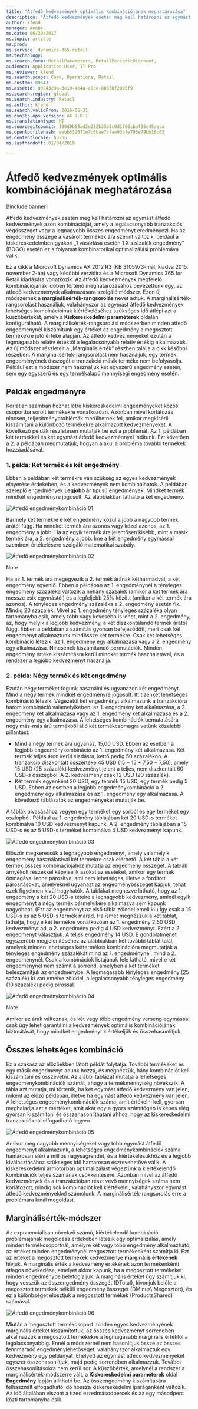 ```yaml
---
title: "Átfedő kedvezmények optimális kombinációjának meghatározása"
description: "Átfedő kedvezmények esetén meg kell határozni az egymást átfedő kedvezmények azon kombinációját, amely a legalacsonyabb tranzakciós végösszeget vagy a legnagyobb összes engedményt eredményezi. Ha az engedmény összege a vásárolt termékek ára szerint változik, például a kiskereskedelmben gyakori „1 vásárlása esetén 1 X százalék engedmény” esetén ez a folyamat kombinatorikai optimalizálási problémává válik."
author: kfend
manager: AnnBe
ms.date: 06/20/2017
ms.topic: article
ms.prod: 
ms.service: dynamics-365-retail
ms.technology: 
ms.search.form: RetailParameters, RetailPeriodicDiscount,
audience: Application User, IT Pro
ms.reviewer: kfend
ms.search.scope: Core, Operations, Retail
ms.custom: 89643
ms.assetid: 09843c9a-3e19-4e4a-a8ce-80650f2095f9
ms.search.region: global
ms.search.industry: Retail
ms.author: kfend
ms.search.validFrom: 2016-05-31
ms.dyn365.ops.version: AX 7.0.1
ms.translationtype: HT
ms.sourcegitcommit: 190d0b59ad2e232b33b3c0d1700cbaf95c45aeca
ms.openlocfilehash: eebb532071e7c6bae7cfae93bfe795e79bb16c63
ms.contentlocale: hu-hu
ms.lasthandoff: 01/04/2019

---
```


# <a name="determine-the-optimal-combination-of-overlapping-discounts"></a>Átfedő kedvezmények optimális kombinációjának meghatározása

[!include [banner](includes/banner.md)]

Átfedő kedvezmények esetén meg kell határozni az egymást átfedő kedvezmények azon kombinációját, amely a legalacsonyabb tranzakciós végösszeget vagy a legnagyobb összes engedményt eredményezi. Ha az engedmény összege a vásárolt termékek ára szerint változik, például a kiskereskedelmben gyakori „1 vásárlása esetén 1 X százalék engedmény” (BOGO) esetén ez a folyamat kombinatorikai optimalizálási problémává válik.

Ez a cikk a Microsoft Dynamics AX 2012 R3 (KB 3105973-mal, kiadva 2015. november 2-án) vagy későbbi verzióira és a Microsoft Dynamics 365 for Retail kiadására vonatkozik. Az átfedő kedvezmények megfelelő kombinációjának időben történő meghatározásához bevezettünk egy, az átfedő kedvezmények alkalmazására szolgáló módszer. Ezen új módszernek a **marginálisérték-rangsorolás** nevet adtuk. A marginálisérték-rangsorolást használjuk, valahányszor az egymást átfedő kedvezmények lehetséges kombinációinak kiértékeléséhez szükséges idő átlépi azt a küszöbértéket, amely a **Kiskereskedelmi paraméterek** oldalán konfigurálható. A marginálisérték-rangsorolási módszerben minden átfedő engedménynél kiszámítunk egy értéket az engedmény a megosztott termékekre jutó értéke alapján. Az átfedő kedvezményeket ezután a legmagasabb relatív értéktől a legalacsonyabb relatív értékig alkalmazzuk. Az új módszer részleteit a „Marginális érték” részben találja a cikk későbbi részében. A marginálisérték-rangsorolást nem használjuk, egy termék engedményének összegét a tranzakció másik terméke nem befolyásolja. Például ezt a módszer nem használjuk két egyszerű engedmény esetén, sem egy egyszerű és egy termékalapú mennyiségi engedmény esetén.

## <a name="discount-examples"></a>Példák engedményre

Korlátlan számban hozhat létre kiskereskedelmi engedményeket közös csoportba sorolt termékekre vonatkozóan. Azonban mivel korlátozás nincsen, teljesítményproblémák merülhetnek fel, amikor megkísérli kiszámítani a különböző termékekre alkalmazott kedvezményeket. A következő példák részletesen mutatják be ezt a problémát. Az 1. példában két termékkel és két egymást átfedő kedvezménnyel indítunk. Ezt követően a 2. a példában megmutatjuk, hogyan alakul a probléma további termékek hozzáadásával.

### <a name="example-1-two-products-and-two-discounts"></a>1. példa: Két termék és két engedmény

Ebben a példában két termékre van szükség az egyes kedvezmények elnyerése érdekében, és a kedvezmények nem kombinálhatók. A példában szereplő engedmények **Legjobb ár** típusú engedmények. Mindkét termék mindkét engedményre jogosult. Az alábbiakban látható a két engedmény.

![Átfedő engedménykombináció 01](./media/overlapping-discount-combo-01.jpg)

Bármely két termékre e két engedmény közül a jobb a nagyobb termék árától függ. Ha mindkét termék ára azonos vagy közel azonos, az 1. engedmény a jobb. Ha az egyik termék ára jelentősen kisebb, mint a másik termék ára, a 2. engedmény a jobb. Íme a két engedmény egymással szembeni értékelésére szolgáló matematikai szabály.

![Átfedő engedménykombináció 02](./media/overlapping-discount-combo-02.jpg)

> [!NOTE]
> Ha az 1. termék ára megegyezik a 2. termék árának kétharmadval, a két engedmény egyenlő. Ebben a példában az 1. engedménynél a tényleges engedmény százaléka változik a néhány százalék (amikor a két termék ára messze esik egymástól) és a legfeljebb 25% között (amikor a két termék ára azonos). A tényleges engedmény százaléka a 2. engedmény esetén fix. Mindig 20 százalék. Mivel az 1. engedmény tényleges százaléka olyan tartományba esik, amely több vagy kevesebb is lehet, mint a 2. engedmény, az, hogy melyik a legjobb kedvezmény, a két diszkontálandó termék árától függ. Ebben a példában a számítás gyorsan befejeződött, mert csak két engedményt alkalmaztunk mindössze két termékre. Csak két lehetséges kombináció létezik: az 1. engedmény egy alkalmazása vagy a 2. engedmény egy alkalmazása. Nincsenek kiszámítandó permutációk. Minden engedmény értéke kiszámításra kerül mindkét termék használatával, és a rendszer a legjobb kedvezményt használja.

### <a name="example-2-four-products-and-two-discounts"></a>2. példa: Négy termék és két engedmény

Ezután négy terméket fogunk használni és ugyanazon két engedményt. Mind a négy termék mindkét engedményre jogosult. Itt tizenkét lehetséges kombináció létezik. Végezetül két engedményt alkalmazunk a tranzakcióra három kombináció valamelyikében: az 1. engedmény két alkalmazása, a 2. engedmény két alkalmazása vagy az 1. engedmény két alkalmazása és a 2. engedmény egy alkalmazása. A lehetséges kombinációk bemutatására négy más-más árú termékből álló két termékcsomagra vetünk közelebbi pillantást:

- Mind a négy termék ára ugyanaz, 15,00 USD. Ebben az esetben a legjobb engedménykombináció az 1. engedmény két alkalmazása. Két termék teljes áron kerül eladásra, kettő pedig 50 százalékon. A tranzakció diszkontált összértéke 45 USD (15 + 15 + 7,50 + 7,50), amely 15 USD (25 százalék) kedvezményt jelent a teljes, nem diszkontált 60 USD-s összegből. A 2. kedvezmény csak 12 USD (20 százalék).
- Két termék egyenként 20 USD, egy termék 15 USD, egy termék pedig 5 USD. Ebben az esetben a legjobb engedménykombináció a 2. engedmény egy alkalmazása és az 1. engedmény egy alkalmazása. A következő táblázatok az engedményeket mutatják be.

A táblák olvasásához vegyen egy terméket egy sorból és egy terméket egy oszlopból. Például az 1. engedmény táblájában két 20 USD-s terméket kombinálva 10 USD kedvezményt kapunk. A 2. engedmény táblájában a 15 USD-s és az 5 USD-s terméket kombinálva 4 USD kedvezményt kapunk.

![Átfedő engedménykombináció 03](./media/overlapping-discount-combo-03.jpg)

Először megkeressük a legnagyobb engedményt, amely valamelyik engedmény használatával két termékre csak elérhető. A két tábla a két termék összes kombinációjához mutatja az engedmény összegét. A táblák árnyékolt részekkel képviselik azokat az eseteket, amikor egy termék önmagával lenne párosítva, ami nem lehetséges, illetve a fordított párosításokat, amelyeknél ugyanazt az engedményösszeget kapjuk, tehát ezek figyelmen kívül hagyhatók. A táblákat megnézve látható, hogy az 1. engedmény a két 20 USD-s tételre a legnagyobb kedvezmény, aminél egyik engedményt a négy termék bármelyikére alkalmazva sem kapunk nagyobbat. (Ezt az engedményt az első tábla zölddel emeli ki.) Így csak a 15 USD-s és az 5 USD-s termék marad. Ha ismét megnézzük a két táblát, láthatja, hogy e két termékre vonatkozóan az 1. engedmény 2,50 USD kedvezményt ad, a 2. engedmény pedig 4 USD kedvezményt. Ezért a 2. engedményt választjuk. A teljes engedmény 14 USD. E gondolatmenet egyszerűbb megjelenítéséhez az alábbiakban két további táblát talál, amelyek minden lehetséges kéttermékes kombinációra megmutatják a tényleges engedmény százalékát mind az 1. engedménynél, mind a 2. engedménynél. Csak a kombinációk listájának fele látható, mivel e két engedménynél nem számít a sorrend, amelyben a két terméket beleszámítjuk az engedménybe. A legmagasabb tényleges engedmény (25 százalék) ki van emelve zölddel, a legalacsonyabb tényleges engedmény (10 százalék) pedig pirossal.

![Átfedő engedménykombináció 04](./media/overlapping-discount-combo-04.jpg)

> [!NOTE]
> Amikor az árak változnak, és két vagy több engedmény verseng egymással, csak úgy lehet garantálni a kedvezmények optimális kombinációjának biztosítását, hogy mindkét engedményt kiértékeljük és összehasonlítjuk.

## <a name="total-possible-combinations"></a>Összes lehetséges kombináció

Ez a szakasz az előzőekben látott példát folytatja. További termékeket és egy másik engedményt adunk hozzá, és megnézzük, hány kombinációt kell kiszámítani és összevetni. Az alábbi táblázat mutatja a lehetséges engedménykombinációk számát, ahogy a termékmennyiség növekszik. A tábla azt mutatja, mi történik, ha két egymást átfedő kedvezmény van jelen, miként az előző példában, illetve ha egymást átfedő kedvezmény van jelen. A lehetséges engedménykombinációk száma, amit értékelni kell, gyorsan meghaladja azt a mértéket, amit akár egy a gyors számítógép is képes elég gyorsan kiszámítani és összehasonlíthatani ahhoz, hogy az kiskereskedelmi tranzakcióknál elfogadható legyen.

![Átfedő engedménykombináció 05](./media/overlapping-discount-combo-05.jpg)

Amikor még nagyobb mennyiségeket vagy több egymást átfedő engedményt alkalmazunk, a lehetséges engedménykombinációk száma hamarosan eléri a milliós nagyságrendet, és a kiértékelésükhöz és a legjobb kiválasztásához szükséges idő hamarosan észrevehetővé válik. A kiskereskedelmi ármotorban optimalizálást végeztünk a kiértékelendő kombinációk teljes számának csökkentésére. Azonban mivel az átfedő kedvezmények és a tranzakcióban részt vevő mennyiségek száma nem korlátozott, mindig sok kombinációt kell kiértékelni, valahányszor egymást átfedő kedvezményekkel számolunk. A marginálisérték-rangsorolás erre a problémára kínál megoldást.

## <a name="marginal-value-method"></a>Marginálisérték-módszer

Az exponenciálisan növekvő számú, kiértékelendő kombináció problémájának megoldása érdekében létezik egy optimalizálás, amely minden termékcsoportnál, amelyre két vagy több engedmény alkalmazható, az értéket minden engedménynél megosztott termékenként számítja ki. Ezt az értéket a megosztott termékek kedvezménye **marginális értékének** hívjuk. A marginális érték a kedvezmény értékének azon termékenkénti átlagos növekedése, amelyet akkor kapunk, ha a megosztott termékeket minden engedménybe belefoglaljuk. A marginális értéket úgy számítjuk ki, hogy vesszük az összengedmény összegét (DTotal), kivonjuk belőle a megosztott termékek nélküli engedmény összegét (DMinus\\ Megosztott), és ez a különbséget elosztjuk a megosztott termékek (ProductsShared) számával.

![Átfedő engedménykombináció 06](./media/overlapping-discount-combo-06.jpg)

Miután a megosztott termékcsoport minden egyes kedvezményének marginális értékét kiszámítottuk, az összes kedvezményt sorrendben alkalmazzuk a megosztott termékekre a legmagasabb marginális értéktől a legalacsonyabbig. Ennél a módszernél nem hasonlítjuk össze az összes fennmaradó engedménylehetőséget, valahányszor alkalmaztuk egy kedvezmény egy példányát. Ehelyett az egymást átfedő kedvezményeket egyszer összehasonlítjuk, majd pedig sorrendben alkalmazzuk. További összehasonlításokra nem kerül sor. A küszöbérték, amelynél a rendszer a marginálisérték-módszerre vált, a **Kiskereskedelmi paraméterek** oldal **Engedmény** lapján állítható be. Az összengedmény kiszámítására felhasznált elfogadható idő hossza kiskereskedelmi iparáganként változik. Az idő általában viszont a tized ezredmásodpercek és az egy másodperc közti tartományba esik.

